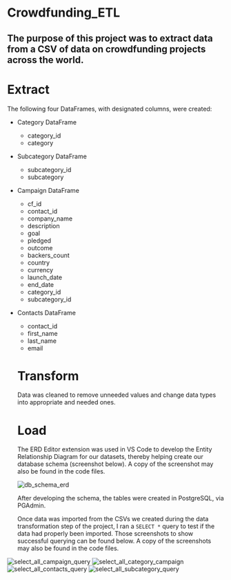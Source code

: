 # Crowdfunding_ETL

## The purpose of this project was to extract data from a CSV of data on crowdfunding projects across the world. 

# Extract 

The following four DataFrames, with designated columns, were created:

- Category DataFrame
  - category_id
  - category

- Subcategory DataFrame
  - subcategory_id
  - subcategory

- Campaign DataFrame
  - cf_id
  - contact_id
  - company_name
  - description
  - goal
  - pledged
  - outcome
  - backers_count
  - country
  - currency
  - launch_date
  - end_date
  - category_id
  - subcategory_id

- Contacts DataFrame
  - contact_id
  - first_name
  - last_name
  - email
 
  # Transform

  Data was cleaned to remove unneeded values and change data types into appropriate and needed ones.

  # Load

  The ERD Editor extension was used in VS Code to develop the Entity Relationship Diagram for our datasets, thereby helping create our database schema (screenshot below). A copy of the screenshot may also be found in the code files.

  ![db_schema_erd](https://github.com/QbicleTKG/Crowdfunding_ETL/assets/139186713/66f5b9c0-a3a8-443f-9849-fc0a3b98ef2d)

  After developing the schema, the tables were created in PostgreSQL, via PGAdmin.

  Once data was imported from the CSVs we created during the data transformation step of the project, I ran a ```SELECT *``` query to test if the data had properly been imported. Those screenshots to show successful querying can be found below. A copy of the screenshots may also be found in the code files.

![select_all_campaign_query](https://github.com/QbicleTKG/Crowdfunding_ETL/assets/139186713/c93f10cc-9220-4bed-97df-86a51b5ef5e5)
![select_all_category_campaign](https://github.com/QbicleTKG/Crowdfunding_ETL/assets/139186713/a001d09d-3de2-4bbe-9ca6-ae58b005babb)
![select_all_contacts_query](https://github.com/QbicleTKG/Crowdfunding_ETL/assets/139186713/07309775-f59f-4606-8c40-a1a8e0b2d52c)
![select_all_subcategory_query](https://github.com/QbicleTKG/Crowdfunding_ETL/assets/139186713/03e2d177-6714-40b6-bf9a-6578799d50e9)


  
